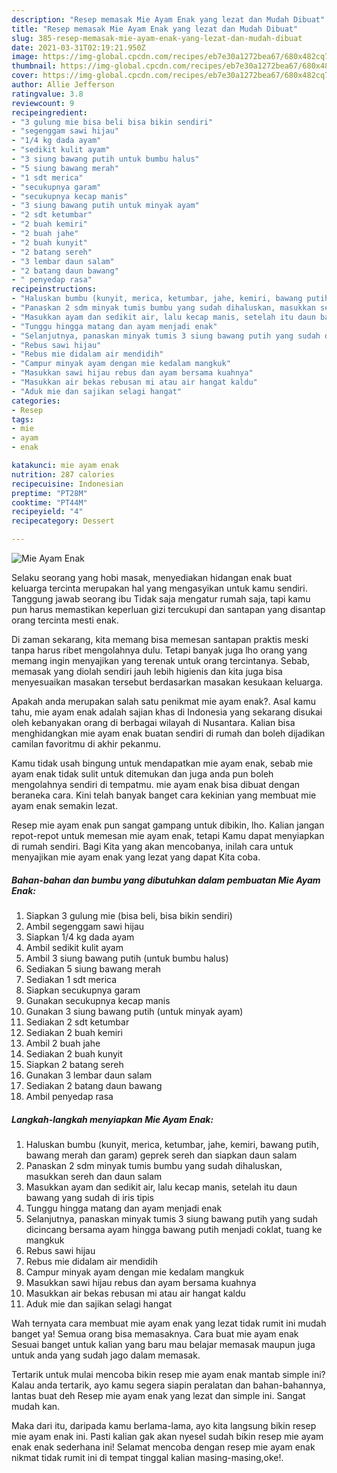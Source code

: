 ```yaml
---
description: "Resep memasak Mie Ayam Enak yang lezat dan Mudah Dibuat"
title: "Resep memasak Mie Ayam Enak yang lezat dan Mudah Dibuat"
slug: 385-resep-memasak-mie-ayam-enak-yang-lezat-dan-mudah-dibuat
date: 2021-03-31T02:19:21.950Z
image: https://img-global.cpcdn.com/recipes/eb7e30a1272bea67/680x482cq70/mie-ayam-enak-foto-resep-utama.jpg
thumbnail: https://img-global.cpcdn.com/recipes/eb7e30a1272bea67/680x482cq70/mie-ayam-enak-foto-resep-utama.jpg
cover: https://img-global.cpcdn.com/recipes/eb7e30a1272bea67/680x482cq70/mie-ayam-enak-foto-resep-utama.jpg
author: Allie Jefferson
ratingvalue: 3.8
reviewcount: 9
recipeingredient:
- "3 gulung mie bisa beli bisa bikin sendiri"
- "segenggam sawi hijau"
- "1/4 kg dada ayam"
- "sedikit kulit ayam"
- "3 siung bawang putih untuk bumbu halus"
- "5 siung bawang merah"
- "1 sdt merica"
- "secukupnya garam"
- "secukupnya kecap manis"
- "3 siung bawang putih untuk minyak ayam"
- "2 sdt ketumbar"
- "2 buah kemiri"
- "2 buah jahe"
- "2 buah kunyit"
- "2 batang sereh"
- "3 lembar daun salam"
- "2 batang daun bawang"
- " penyedap rasa"
recipeinstructions:
- "Haluskan bumbu (kunyit, merica, ketumbar, jahe, kemiri, bawang putih, bawang merah dan garam) geprek sereh dan siapkan daun salam"
- "Panaskan 2 sdm minyak tumis bumbu yang sudah dihaluskan, masukkan sereh dan daun salam"
- "Masukkan ayam dan sedikit air, lalu kecap manis, setelah itu daun bawang yang sudah di iris tipis"
- "Tunggu hingga matang dan ayam menjadi enak"
- "Selanjutnya, panaskan minyak tumis 3 siung bawang putih yang sudah dicincang bersama ayam hingga bawang putih menjadi coklat, tuang ke mangkuk"
- "Rebus sawi hijau"
- "Rebus mie didalam air mendidih"
- "Campur minyak ayam dengan mie kedalam mangkuk"
- "Masukkan sawi hijau rebus dan ayam bersama kuahnya"
- "Masukkan air bekas rebusan mi atau air hangat kaldu"
- "Aduk mie dan sajikan selagi hangat"
categories:
- Resep
tags:
- mie
- ayam
- enak

katakunci: mie ayam enak 
nutrition: 287 calories
recipecuisine: Indonesian
preptime: "PT28M"
cooktime: "PT44M"
recipeyield: "4"
recipecategory: Dessert

---
```



![Mie Ayam Enak](https://img-global.cpcdn.com/recipes/eb7e30a1272bea67/680x482cq70/mie-ayam-enak-foto-resep-utama.jpg)

Selaku seorang yang hobi masak, menyediakan hidangan enak buat keluarga tercinta merupakan hal yang mengasyikan untuk kamu sendiri. Tanggung jawab seorang ibu Tidak saja mengatur rumah saja, tapi kamu pun harus memastikan keperluan gizi tercukupi dan santapan yang disantap orang tercinta mesti enak.

Di zaman  sekarang, kita memang bisa memesan santapan praktis meski tanpa harus ribet mengolahnya dulu. Tetapi banyak juga lho orang yang memang ingin menyajikan yang terenak untuk orang tercintanya. Sebab, memasak yang diolah sendiri jauh lebih higienis dan kita juga bisa menyesuaikan masakan tersebut berdasarkan masakan kesukaan keluarga. 



Apakah anda merupakan salah satu penikmat mie ayam enak?. Asal kamu tahu, mie ayam enak adalah sajian khas di Indonesia yang sekarang disukai oleh kebanyakan orang di berbagai wilayah di Nusantara. Kalian bisa menghidangkan mie ayam enak buatan sendiri di rumah dan boleh dijadikan camilan favoritmu di akhir pekanmu.

Kamu tidak usah bingung untuk mendapatkan mie ayam enak, sebab mie ayam enak tidak sulit untuk ditemukan dan juga anda pun boleh mengolahnya sendiri di tempatmu. mie ayam enak bisa dibuat dengan beraneka cara. Kini telah banyak banget cara kekinian yang membuat mie ayam enak semakin lezat.

Resep mie ayam enak pun sangat gampang untuk dibikin, lho. Kalian jangan repot-repot untuk memesan mie ayam enak, tetapi Kamu dapat menyiapkan di rumah sendiri. Bagi Kita yang akan mencobanya, inilah cara untuk menyajikan mie ayam enak yang lezat yang dapat Kita coba.

<!--inarticleads1-->

##### Bahan-bahan dan bumbu yang dibutuhkan dalam pembuatan Mie Ayam Enak:

1. Siapkan 3 gulung mie (bisa beli, bisa bikin sendiri)
1. Ambil segenggam sawi hijau
1. Siapkan 1/4 kg dada ayam
1. Ambil sedikit kulit ayam
1. Ambil 3 siung bawang putih (untuk bumbu halus)
1. Sediakan 5 siung bawang merah
1. Sediakan 1 sdt merica
1. Siapkan secukupnya garam
1. Gunakan secukupnya kecap manis
1. Gunakan 3 siung bawang putih (untuk minyak ayam)
1. Sediakan 2 sdt ketumbar
1. Sediakan 2 buah kemiri
1. Ambil 2 buah jahe
1. Sediakan 2 buah kunyit
1. Siapkan 2 batang sereh
1. Gunakan 3 lembar daun salam
1. Sediakan 2 batang daun bawang
1. Ambil  penyedap rasa




<!--inarticleads2-->

##### Langkah-langkah menyiapkan Mie Ayam Enak:

1. Haluskan bumbu (kunyit, merica, ketumbar, jahe, kemiri, bawang putih, bawang merah dan garam) geprek sereh dan siapkan daun salam
1. Panaskan 2 sdm minyak tumis bumbu yang sudah dihaluskan, masukkan sereh dan daun salam
1. Masukkan ayam dan sedikit air, lalu kecap manis, setelah itu daun bawang yang sudah di iris tipis
1. Tunggu hingga matang dan ayam menjadi enak
1. Selanjutnya, panaskan minyak tumis 3 siung bawang putih yang sudah dicincang bersama ayam hingga bawang putih menjadi coklat, tuang ke mangkuk
1. Rebus sawi hijau
1. Rebus mie didalam air mendidih
1. Campur minyak ayam dengan mie kedalam mangkuk
1. Masukkan sawi hijau rebus dan ayam bersama kuahnya
1. Masukkan air bekas rebusan mi atau air hangat kaldu
1. Aduk mie dan sajikan selagi hangat




Wah ternyata cara membuat mie ayam enak yang lezat tidak rumit ini mudah banget ya! Semua orang bisa memasaknya. Cara buat mie ayam enak Sesuai banget untuk kalian yang baru mau belajar memasak maupun juga untuk anda yang sudah jago dalam memasak.

Tertarik untuk mulai mencoba bikin resep mie ayam enak mantab simple ini? Kalau anda tertarik, ayo kamu segera siapin peralatan dan bahan-bahannya, lantas buat deh Resep mie ayam enak yang lezat dan simple ini. Sangat mudah kan. 

Maka dari itu, daripada kamu berlama-lama, ayo kita langsung bikin resep mie ayam enak ini. Pasti kalian gak akan nyesel sudah bikin resep mie ayam enak enak sederhana ini! Selamat mencoba dengan resep mie ayam enak nikmat tidak rumit ini di tempat tinggal kalian masing-masing,oke!.


